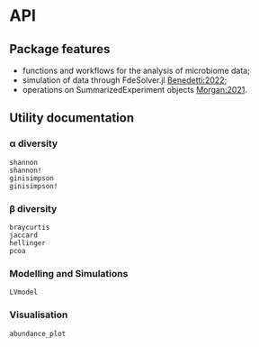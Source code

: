 # API

## Package features
- functions and workflows for the analysis of microbiome data;
- simulation of data through FdeSolver.jl [Benedetti:2022](@cite);
- operations on SummarizedExperiment objects [Morgan:2021](@cite).

## Utility documentation

### α diversity

```@docs
shannon
shannon!
ginisimpson
ginisimpson!
```

### β diversity

```@docs
braycurtis
jaccard
hellinger
pcoa
```

### Modelling and Simulations

```@docs
LVmodel
```

### Visualisation

```@docs
abundance_plot
```
